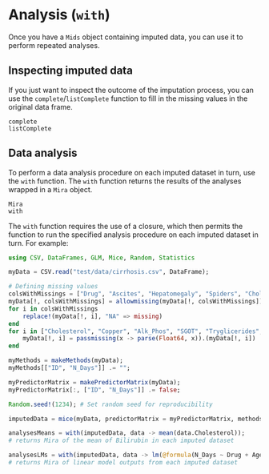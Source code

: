 # Analysis (`with`)
Once you have a `Mids` object containing imputed data, you can use it to perform repeated analyses.

## Inspecting imputed data

If you just want to inspect the outcome of the imputation process, you can use the `complete`/`listComplete` function to fill in the missing values in the original data frame.

```@docs
complete
listComplete
```

## Data analysis

To perform a data analysis procedure on each imputed dataset in turn, use the `with` function. The `with` function returns the results of the analyses wrapped in a `Mira` object.

```@docs
Mira
with
```

The `with` function requires the use of a closure, which then permits the function to run the specified analysis procedure on each imputed dataset in turn. For example:

```julia
using CSV, DataFrames, GLM, Mice, Random, Statistics

myData = CSV.read("test/data/cirrhosis.csv", DataFrame);

# Defining missing values
colsWithMissings = ["Drug", "Ascites", "Hepatomegaly", "Spiders", "Cholesterol", "Copper", "Alk_Phos", "SGOT", "Tryglicerides", "Platelets", "Prothrombin", "Stage"];
myData[!, colsWithMissings] = allowmissing(myData[!, colsWithMissings]);
for i in colsWithMissings
    replace!(myData[!, i], "NA" => missing)
end
for i in ["Cholesterol", "Copper", "Alk_Phos", "SGOT", "Tryglicerides", "Platelets", "Prothrombin"]
    myData[!, i] = passmissing(x -> parse(Float64, x)).(myData[!, i])
end

myMethods = makeMethods(myData);
myMethods[["ID", "N_Days"]] .= "";

myPredictorMatrix = makePredictorMatrix(myData);
myPredictorMatrix[:, ["ID", "N_Days"]] .= false;

Random.seed!(1234); # Set random seed for reproducibility

imputedData = mice(myData, predictorMatrix = myPredictorMatrix, methods = myMethods);

analysesMeans = with(imputedData, data -> mean(data.Cholesterol));
# returns Mira of the mean of Bilirubin in each imputed dataset

analysesLMs = with(imputedData, data -> lm(@formula(N_Days ~ Drug + Age + Stage + Bilirubin), data));
# returns Mira of linear model outputs from each imputed dataset
```